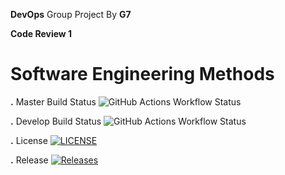 **DevOps** Group Project By **G7**

**Code Review 1**



# Software Engineering Methods

**.** Master Build Status ![GitHub Actions Workflow Status](https://img.shields.io/github/actions/workflow/status/AdamCold/group7/main.yml?branch=master)

**.** Develop Build Status ![GitHub Actions Workflow Status](https://img.shields.io/github/actions/workflow/status/AdamCold/group7/main.yml?branch=develop)

**.** License [![LICENSE](https://img.shields.io/github/license/AdamCold/group7.svg?style=flat-square)](https://github.com/AdamCold/group7/blob/master/LICENSE)

**.** Release [![Releases](https://img.shields.io/github/release/AdamCold/group7/all.svg?style=flat-square)](https://github.com/AdamCold/group7/releases)

